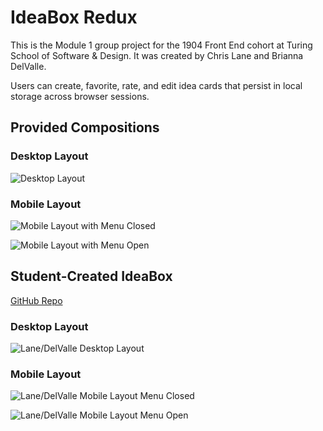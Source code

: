 # IdeaBox Redux

This is the Module 1 group project for the 1904 Front End cohort at Turing School of Software & Design. It was created by Chris Lane and Brianna DelValle. 

Users can create, favorite, rate, and edit idea cards that persist in local storage across browser sessions.  

## Provided Compositions

### Desktop Layout
![Desktop Layout](http://frontend.turing.io/assets/images/projects/ideabox/ideabox-redux-01.jpg)

### Mobile Layout

![Mobile Layout with Menu Closed](http://frontend.turing.io/assets/images/projects/ideabox/ideabox-redux-03.jpg)

![Mobile Layout with Menu Open](http://frontend.turing.io/assets/images/projects/ideabox/ideabox-redux-03.jpg)

## Student-Created IdeaBox

[GitHub Repo](https://github.com/CLLane/IdeaBoxRedux)

### Desktop Layout

![Lane/DelValle Desktop Layout](https://i.imgur.com/aXrCmqD.png)

### Mobile Layout

![Lane/DelValle Mobile Layout Menu Closed](https://i.imgur.com/5ZhJyW8.png)

![Lane/DelValle Mobile Layout Menu Open](https://i.imgur.com/xRPSMg3.png)
